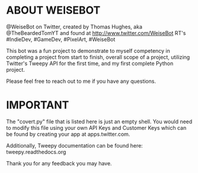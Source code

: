 # ABOUT WEISEBOT
@WeiseBot on Twitter, created by Thomas Hughes, aka @TheBeardedTomYT and found at http://www.twitter.com/WeiseBot
RT's #IndieDev, #GameDev, #PixelArt, #WeiseBot

This bot was a fun project to demonstrate to myself competency in completing a project from start to finish, overall scope of a project, utilizing Twitter's Tweepy API for the first time, and my first complete Python project.

Please feel free to reach out to me if you have any questions.

# IMPORTANT
The "covert.py" file that is listed here is just an empty shell. You would need to modify this file using your own API Keys and Customer Keys which can be found by creating your app at apps.twitter.com.

Additionally, Tweepy documentation can be found here: tweepy.readthedocs.org

Thank you for any feedback you may have.

